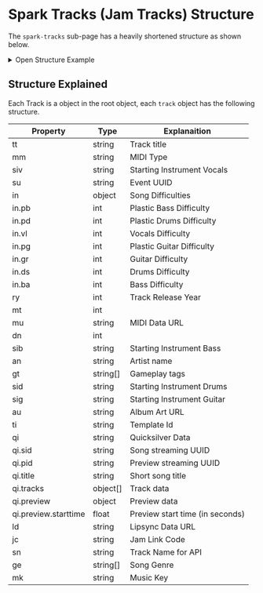# Spark Tracks (Jam Tracks) Structure

The `spark-tracks` sub-page has a heavily shortened structure as shown below.

<details>
  <summary>Open Structure Example</summary>

```json
{
  "_title": "spark-tracks",
  "_noIndex": false,
  "_activeDate": "2023-10-06T04:15:09.015Z",
  "lastModified": "2023-12-11T19:48:13.656Z",
  "_locale": "en-US",
  "_templateName": "blank",
  "butterbarnhoedown": {
    "_title": "butterbarnhoedown",
    "track": {
      "tt": "Butter Barn Hoedown",
      "mm": "Major",
      "ab": "Fortnite",
      "siv": "Vocals",
      "su": "6610181f-8c9f-46a4-82d1-b4a44bad9310",
      "in": {
        "pb": 2,
        "pd": 1,
        "vl": 4,
        "pg": 4,
        "_type": "SparkTrackIntensities",
        "gr": 4,
        "ds": 2,
        "ba": 1
      },
      "ry": 2021,
      "mt": 98,
      "_type": "SparkTrack",
      "mu": "https://cdn2.unrealengine.com/fkrvlnrmue22iamp-fa60196359dc.dat",
      "dn": 157,
      "sib": "Bass",
      "an": "Epic Games",
      "gt": ["Jam-LoopIsUnpitched-Beat"],
      "sid": "Drum",
      "sig": "Guitar",
      "au": "https://cdn2.unrealengine.com/8trfqm9nofp8xeoj-512x512-93503ff352b2.png",
      "ti": "SparksSong:sid_placeholder_02",
      "qi": "{\"sid\":\"bf582ade-70ac-4c56-be34-cb26f768c2c9\",\"pid\":\"049f79c3-8af5-4355-ba81-7d273850ad89\",\"title\":\"butterbarnhoedown\",\"tracks\":[{\"part\":\"ds\",\"channels\":[\"FL\",\"FR\"],\"vols\":[4,4]},{\"part\":\"bs\",\"channels\":[\"FL\",\"FR\"],\"vols\":[4,4]},{\"part\":\"gs\",\"channels\":[\"FL\",\"FR\"],\"vols\":[4,4]},{\"part\":\"vs\",\"channels\":[\"FL\",\"FR\"],\"vols\":[4,4]},{\"part\":\"fs\",\"channels\":[\"FL\",\"FR\"],\"vols\":[4,4]}],\"preview\":{\"starttime\":44.0816}}",
      "ld": "https://cdn2.unrealengine.com/butterbarnhoedown-dea9cb878493.lad",
      "jc": "2966-7543-4422",
      "sn": "butterbarnhoedown",
      "ge": ["Country"],
      "mk": "D"
    },
    "_noIndex": false,
    "_activeDate": "2023-10-09T18:12:20.689Z",
    "lastModified": "2023-12-05T22:07:18.035Z",
    "_locale": "en-US",
    "_templateName": "track"
  },
  "_suggestedPrefetch": []
}
```

</details>

## Structure Explained

Each Track is a object in the root object, each `track` object has the following structure.

| Property             | Type     | Explanaition                    |
| -------------------- | -------- | ------------------------------- |
| tt                   | string   | Track title                     |
| mm                   | string   | MIDI Type                       |
| siv                  | string   | Starting Instrument Vocals      |
| su                   | string   | Event UUID                      |
| in                   | object   | Song Difficulties               |
| in.pb                | int      | Plastic Bass Difficulty         |
| in.pd                | int      | Plastic Drums Difficulty        |
| in.vl                | int      | Vocals Difficulty               |
| in.pg                | int      | Plastic Guitar Difficulty       |
| in.gr                | int      | Guitar Difficulty               |
| in.ds                | int      | Drums Difficulty                |
| in.ba                | int      | Bass Difficulty                 |
| ry                   | int      | Track Release Year              |
| mt                   | int      |                                 |
| mu                   | string   | MIDI Data URL                   |
| dn                   | int      |                                 |
| sib                  | string   | Starting Instrument Bass        |
| an                   | string   | Artist name                     |
| gt                   | string[] | Gameplay tags                   |
| sid                  | string   | Starting Instrument Drums       |
| sig                  | string   | Starting Instrument Guitar      |
| au                   | string   | Album Art URL                   |
| ti                   | string   | Template Id                     |
| qi                   | string   | Quicksilver Data                |
| qi.sid               | string   | Song streaming UUID             |
| qi.pid               | string   | Preview streaming UUID          |
| qi.title             | string   | Short song title                |
| qi.tracks            | object[] | Track data                      |
| qi.preview           | object   | Preview data                    |
| qi.preview.starttime | float    | Preview start time (in seconds) |
| ld                   | string   | Lipsync Data URL                |
| jc                   | string   | Jam Link Code                   |
| sn                   | string   | Track Name for API              |
| ge                   | string[] | Song Genre                      |
| mk                   | string   | Music Key                       |
